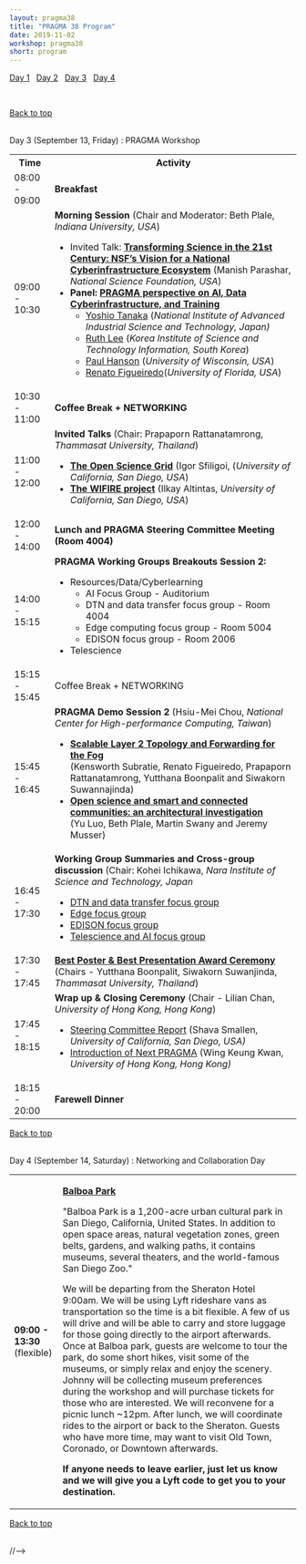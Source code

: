 ```yaml
---
layout: pragma38
title: "PRAGMA 38 Program"
date: 2019-11-02
workshop: pragma38
short: program
---
```


[Day 1](#day1)&nbsp;&nbsp; [Day 2](#day2)&nbsp;&nbsp;
[Day 3](#day3)&nbsp;&nbsp; [Day 4](#day4)

<br>
<!--
<div class="alert">
  <center>
    <b>The PRAGMA 38 workshop will be hosted at: <a href="https://www.google.com/maps/place/Qualcomm+Institute/@32.8825629,-117.2355407,19z/data=!4m5!3m4!1s0x0:0x60abc1fb2e4a4991!8m2!3d32.8824851!4d-117.2347041">QI/CalIT/Atkinson</a> Theater (VRoom)</b>
  </center>
</div>

<div class="border38" id="day1">Day 1 (September 11, Wednesday) : CyberCANOE and SAGE2 Training Workshop</div>
<table class="program38">
  <tr>
    <th>Time</th>
    <th>Activity</th>
  </tr>
  <tr>
    <td>08:30 - 09:30</td>
    <td>Breakfast + Registration</td>
  </tr>
  <tr>
    <td>9:30 - 12:00</td>
    <td><b><a href="/pragma38-sage2">CyberCANOE and SAGE2 Training Workshop</a></b> <br/>
        <b>Presented by:</b> 
        <ul>
          <li><b>Jason Haga</b> (<i>National Institute of Advanced Industrial Science and Technology, Japan</i>)</li>
          <li><b>Prapaporn Rattanatamrong</b> (<i>Thammasat University, Thailand</i>)</li>
        </ul>
    </td>
  </tr>
  <tr>
    <td>12:00 - 13:00</td>
    <td class="break">Lunch</td>
  </tr>
</table>

<div class="border38" id="day1">Day 1 (September 11, Wednesday) : PRAGMA Student Workshop</div>
<table class="program38">
  <tr>
    <th>Time</th>
    <th>Activity</th>
  </tr>
  <tr>
    <td> </td>
    <td>Chair - Wassapon Watanakeesuntorn, <i>Nara Institute of Science and Technology, Japan</i> </td>
  </tr>  
  <tr>
    <td>12:00 - 13:00</td>
    <td class="break">Lunch + Registration</td>
  </tr>
   <tr>
    <td>13:00 - 13:10</td>
    <td><a href="https://github.com/pragmagrid/pragma-meetings/raw/master/pragma38/11/student-intro.pdf"><b>Introduction</b></a> (each talk below is 15 minutes + 5 mins questions/comments)</td>
  </tr>
   <tr>
    <td>13:10 - 13:30</td>
    <td><a href="https://github.com/pragmagrid/pragma-meetings/raw/master/pragma38/11/student-talk1.pdf"><b>An Interactive Monitoring Tool for OpenFlow Networks</b></a> (Wassapon Watanakeesuntorn, <i>Nara Institute of Science and Technology, Japan</i>)</td>
   </tr><tr>
    <td>13:30 - 13:50</td>
    <td><a href="https://github.com/pragmagrid/pragma-meetings/raw/master/pragma38/11/student-talk2.pdf"><b>Integrated Application and Performance Monitoring at the IoT Edge</b></a> (Yutthana Boonpalit, Siwakorn Suwanjinda, <i>Thammasat University, Thailand</i>)</td>
    </tr><tr>
    <td>13:50 - 14:10</td>
    <td><a href="https://github.com/pragmagrid/pragma-meetings/raw/master/pragma38/11/student-talk3.pdf"><b>Investigating the Performance and Scalability of Kubernetes on Distributed Cluster of Resource-Constrained Edge Devices</b></a> (Vahid Daneshmand <i>University of Florida, USA</i>)</td>
    </tr><tr>
  <tr>
    <td>14:10 - 14:30</td>
    <td class="break"><b>Coffee Break</b></td>
  </tr>
    <td>14:30 - 14:50</td>
    <td><a href="https://github.com/pragmagrid/pragma-meetings/raw/master/pragma38/11/student-talk4.pdf"><b>Lifemapper on SAGE2</b></a> (Michael Elliott, <i>University of Florida, USA</i>)</td>
    </tr><tr>
    <td>14:50 - 15:10</td>
    <td><a href="https://github.com/pragmagrid/pragma-meetings/raw/master/pragma38/11/student-talk5.pdf"><b>Application of Deep Learning Technique to Real-time Crop Classification and Rice Lodging Identification</b></a> (Hsin-Hung Tseng <i>National Chung Hsing University, Taiwan</i>)</td>
    </tr><tr>
    <td>15:10 - 15:30</td>
    <td><a href="https://github.com/pragmagrid/pragma-meetings/raw/master/pragma38/11/student-talk6.pdf"><b>Punica Granatum Floral Pattern Vector Graphics Synthesis</b></a> (Pinyi Wu	<i>National Taipei University of Technology, Taiwan</i>)</td>
    </tr><tr>
    <td>15:30 - 15:50</td>
    <td><a href="https://github.com/pragmagrid/pragma-meetings/raw/master/pragma38/11/student-talk7.pdf"><b>5G Mobile Platform with P4-enabled Network Slicing and MEC</b></a> (YiHsuan Huang <i>National Chung Hsing University, Taiwan</i>)</td>
  </tr>  
</table>

<div class="border38" id="day1">Day 1 (September 11, Wednesday) : PRAGMA Welcome Reception</div>
<table class="program38">
  <tr>
    <td>18:00 - 20:00</td>
    <td><b>PRAGMA Welcome Reception</b> at <a href="https://www.bellavistacaffe.com/">Bella Vista Social Club & Caffe</a><br/><br/>
    <b>Note</b>: Bella Vista is <a href="https://goo.gl/maps/dQWPZPBRijy1Dxp88">~40min walk</a> from the Sheraton.  If you want to walk together, please meet in Sheraton lobby at 16:45.  This will include a short campus walking tour + SDSC machine tour.
     </td>
  </tr>
</table>

[Back to top](/pragma38-program)

<br>

<div class="border38" id="day2">Day 2 (September 12, Thursday) : PRAGMA Workshop</div>

<table class="program38">
  <tr>
    <th>Time</th>
    <th>Activity</th>
  </tr>
  <tr>
    <td>08:00 - 09:00</td>
    <td><b>Breakfast + Registration</b></td>
  </tr>
  <tr>
    <td>09:00 - 10:10</td>
    <td><b>Opening Ceremony</b> (Chair - Shava Smallen, <i>University of California, San Diego, USA</i>)<br>
      <ul>        
        <li><b>Welcome by Larry Smarr</b>, <i>University of California, San Diego, USA</i></li>
        <li><a href="https://github.com/pragmagrid/pragma-meetings/raw/master/pragma38/12/opening-ceremony.pdf"><b>Speech by Peter Arzberger</b></a>, <i>PRAGMA Founder</i></li>
        <li><a href="https://github.com/pragmagrid/pragma-meetings/raw/master/pragma38/12/pragma38-updates.pdf"><b>PRAGMA 38: Overview and Updates</b></a> (Shava Smallen, <i>PRAGMA Co-Chair</i>)</li>
        <li><b>Working Groups Update</b><br>
          <ul>
            <li><a href="https://github.com/pragmagrid/pragma-meetings/raw/master/pragma38/12/wg-resources-update.pdf">Resources/Data/Cyberlearning</a> (Hsiu-Mei Chou, <i>National Center for High-performance Computing, Taiwan</i>)</li> 
            <li><a href="https://github.com/pragmagrid/pragma-meetings/raw/master/pragma38/12/wg-tele-update.pdf">Telescience</a> (Shinji Shimojo <i>Osaka University, Japan</i>)</li> 
          </ul>
        </li>
      </ul>
    </td>
  </tr>
  <tr>
    <td>10:10 - 10:40</td>
    <td class="break"><b>Coffee Break (Group photo + Networking)</b></td>
  </tr>
  <tr>
    <td>10:40 - 12:10</td>
    <td><b>Invited Talks</b> (Chair - Fang-Pang Lin, <i>National Center for High-Performance Computing, Taiwan</i>)
      <ul>
        <li><a href="https://github.com/pragmagrid/pragma-meetings/raw/master/pragma38/12/invited-talk1-blue.pdf"><b>The Maritime Alliance, BlueTech and International Collaboration</b></a> (Michael Jones, <i>The Maritime Alliance, USA</i>)</li>
        <li><a href="https://github.com/pragmagrid/pragma-meetings/raw/master/pragma38/12/invited-talk2-prp.pdf"><b>Pacific Research Platform</b></a> (Tom Defanti, <i>University of California, San Diego, USA</i>) </li>
        <li><a href="https://github.com/pragmagrid/pragma-meetings/raw/master/pragma38/12/invited-talk3-yaml2rpm.pdf"><b>YAML2RPM - Another Attempt at Taming Scientific Software</b></a> (Philip Papadopoulos, <i>University of California, Irvine, USA</i>) </li>
      </ul>
    </td>
  </tr> 
  <tr>
    <td>12:20 - 13:20</td>
     <td class="break">Lunch</td>
  </tr>
  <tr>
    <td>13:20 - 14:40</td>
    <td><b>PRAGMA Working Groups Breakouts Session 1</b> 
      <ul>
        <li>Resources/Data/Cyberlearning
          <ul>
            <li>AI Focus Group - Auditorium</li>
            <li>DTN and data transfer focus group - Room 4004</li>
            <li>Edge computing focus group - Room 5004</li>
            <li>EDISON focus group - See Shava</li>
          </ul></li>
        <li>Telescience - Auditorium</li>
      </ul>
    </td>
  </tr>
  <tr>
    <td>14:40 - 15:00</td>
    <td class="break">Coffee Break  + NETWORKING </td>
  </tr>
  <tr>
    <td>15:00 - 16:00</td>
    <td><b>PRAGMA Demo Session 1</b> (Chair: Sri C. Haryanti, <i>Universitas YARSI, Indonesia</i>) 
      <ul>
        <li><a href="https://github.com/pragmagrid/pragma-meetings/raw/master/pragma38/12/demo-1-1-ai.pdf"><b>Japan-Taiwan Data AI Module Platform for Analyzing Remote Sensing data, Part 3</b></a> <br/>(Hidemoto Nakada, Ryosuke Nakamura, Kyoung-Sook Kim, Jason Haga, Yusuke Tanimura, Ryosei Takano, Yoshio Tanaka, Hsiu-Mei Chou, Hsi-En Yu, Yu-Chin Tsai, Jimmy Chung, Weicheng Huang and Bo Chen) </li> 
        <li><b><a href="https://github.com/pragmagrid/pragma-meetings/raw/master/pragma38/12/demo-1-2-lifemapper.pdf">Lifemapper on SAGE2</a></b> <br/>(Michael Elliott and Jose Fortes)</li>
        <li><b><a href="https://github.com/pragmagrid/pragma-meetings/raw/master/pragma38/12/demo-1-3-failover.pdf">Near Real-time Failover Model for Continuous Inter-Domain Communication</a></b> <br/>(Juan Sebastian Aguirre, Yoshiyuki Kido, Susumu Date, Shinji Shimojo, Kohei Ichikawa and Atsuko Takefusa)</li>
      </ul>      
    </td>
  </tr>  
  <tr>
    <td>16:00 - 16:25</td>
    <td><a href="https://github.com/pragmagrid/pragma-meetings/raw/master/pragma38/12/lightning-talks.pdf"><b>PRAGMA Lightning Talks</b></a> (Chair - Michael Elliott, <i>University of Florida, USA</i>)</td>
  </tr>
    <tr>
    <td>16:25 - 18:00</td>
    <td><b>PRAGMA Poster Session + Hors d'oeuvres</b> (Chair: Wassapon Watanakeesuntorn, <i>Nara Institute of Science and Technology, Japan</i>)<br>
         Click <a href="/pragma38-program-posters">here</a> for the
         list of posters.
         <!--See available posters in this <a href="https://github.com/pragmagrid/pragma-meetings/tree/master/pragma38/posters">repository</a>-->
	</td>  
  </tr>
</table>

[Back to top](/pragma38-program)

<br>

<div class="border38" id="day3">Day 3 (September 13, Friday) : PRAGMA Workshop</div>

<table class="program38">
  <tr>
    <th>Time</th>
    <th>Activity</th>
  </tr>
  <tr>
    <td>08:00 - 09:00</td>
    <td><b>Breakfast</b></td>
  </tr>
  <tr>
    <td>09:00 - 10:30</td>
    <td><b>Morning Session</b> (Chair and Moderator: Beth Plale, <i>Indiana University, USA</i>)
      <ul>
        <li>Invited Talk: <a href="https://github.com/pragmagrid/pragma-meetings/raw/master/pragma38/13/invited-talk1-nsf.pdf"><b>Transforming Science in the 21st Century: NSF’s Vision for a National Cyberinfrastructure Ecosystem</b></a> (Manish Parashar, <i>National Science Foundation, USA</i>)</li> 
       <li><b>Panel: <a href="https://github.com/pragmagrid/pragma-meetings/raw/master/pragma38/13/panel-questions.pdf">PRAGMA perspective on AI, Data Cyberinfrastructure, and Training</a></b>
      <ul>
        <li><a href="https://github.com/pragmagrid/pragma-meetings/raw/master/pragma38/13/panel-response-1.pdf">Yoshio Tanaka</a> (<i>National Institute of Advanced Industrial Science
        and Technology, Japan)</i></li>
        <li><a href="https://github.com/pragmagrid/pragma-meetings/raw/master/pragma38/13/panel-response-2.pdf">Ruth Lee</a> (<i>Korea Institute of Science and Technology Information, South Korea</i>)</li>
        <li><a href="https://github.com/pragmagrid/pragma-meetings/raw/master/pragma38/13/panel-response-3.pdf">Paul Hanson</a> (<i>University of Wisconsin, USA</i>)</li>
        <li><a href="https://github.com/pragmagrid/pragma-meetings/raw/master/pragma38/13/panel-response-4.pdf">Renato Figueiredo</a>(<i>University of Florida, USA</i>)</li>
      </ul></li>
      </ul>
    </td>
  </tr>
  <tr>
    <td>10:30 - 11:00</td>
    <td class="break"><b>Coffee Break + NETWORKING</b></td>
  </tr>
  <tr>
    <td>11:00 - 12:00</td>
    <td><b>Invited Talks</b> (Chair: Prapaporn Rattanatamrong, <i>Thammasat University, Thailand</i>)<br>
      <ul>
        <li><a href="https://github.com/pragmagrid/pragma-meetings/raw/master/pragma38/13/invited-talk2-osg.pdf"><b>The Open Science Grid</b></a> (Igor Sfiligoi, (<i>University of California, San Diego, USA</i>) </li> 
	<li><a href="https://github.com/pragmagrid/pragma-meetings/raw/master/pragma38/13/invited-talk3-wifire.pdf"><b>The WIFIRE project</b></a> (Ilkay Altintas, <i>University of California, San Diego, USA</i>) </li> 
      </ul>      
    </td>
  </tr>
  <tr>
    <td>12:00 - 14:00</td>
    <td><b>Lunch and PRAGMA Steering Committee Meeting (Room 4004)</b></td>
  </tr>
  <tr>
    <td>14:00 - 15:15</td>
    <td><b>PRAGMA Working Groups Breakouts Session 2: </b> <br>
      <ul>
        <li>Resources/Data/Cyberlearning
          <ul>
            <li>AI Focus Group - Auditorium</li>
            <li>DTN and data transfer focus group - Room 4004</li>
            <li>Edge computing focus group - Room 5004</li>
            <li>EDISON focus group - Room 2006</li>
          </ul></li>
        <li>Telescience</li>
      </ul>
    </td>
  </tr>
  <tr>
    <td>15:15 - 15:45</td>
    <td class="break">Coffee Break  + NETWORKING</td>
  </tr>
  <tr>
    <td>15:45 - 16:45</td>
    <td><b>PRAGMA Demo Session 2</b> (Hsiu-Mei Chou, <i>National Center for High-performance Computing, Taiwan</i>) 
      <ul>
        <li><a href="https://github.com/pragmagrid/pragma-meetings/raw/master/pragma38/13/demo-2-1-fog.pdf"><b>Scalable Layer 2 Topology and Forwarding for the Fog</b></a> <br/>(Kensworth Subratie, Renato Figueiredo, Prapaporn Rattanatamrong, Yutthana Boonpalit and Siwakorn Suwannajinda) </li> 
        <li><b><a href="https://github.com/pragmagrid/pragma-meetings/raw/master/pragma38/13/demo-2-2-open.pdf">Open science and smart and connected communities: an architectural investigation</a></b> <br/> (Yu Luo, Beth Plale, Martin Swany and Jeremy Musser)</li>
      </ul>      
    </td>
  </tr> 
  <tr>
    <td>16:45 - 17:30</td>
    <td><b>Working Group Summaries and Cross-group discussion</b> (Chair: Kohei
    Ichikawa, <i>Nara Institute of Science and Technology, Japan</i><br>
      <ul>
        <li><a href="https://github.com/pragmagrid/pragma-meetings/raw/master/pragma38/13/wg-resources-data.pdf">DTN and data transfer focus group</a></li>
        <li><a href="https://github.com/pragmagrid/pragma-meetings/raw/master/pragma38/13/wg-resources-edge.pdf">Edge focus group</a></li>
        <li><a href="https://github.com/pragmagrid/pragma-meetings/raw/master/pragma38/13/wg-resources-edison.pdf">EDISON focus group</a></li>
        <li><a href="https://github.com/pragmagrid/pragma-meetings/raw/master/pragma38/13/wg-telescience-ai.pdf">Telescience and AI focus group</a></li>
      </ul>
    </td>
  </tr> 
  <tr>
    <td>17:30 - 17:45</td>
    <td><a href="https://github.com/pragmagrid/pragma-meetings/raw/master/pragma38/13/student-awards.pdf"><b>Best Poster & Best Presentation Award Ceremony</b></a> (Chairs - Yutthana Boonpalit, Siwakorn Suwanjinda, <i>Thammasat University, Thailand</i>)</td>
  </tr>
  <tr>
    <td>17:45 - 18:15</td>
    <td><b>Wrap up & Closing Ceremony</b> (Chair - Lilian Chan, <i>University of Hong Kong, Hong Kong</i>)<br>
      <ul>
        <li><a href="https://github.com/pragmagrid/pragma-meetings/raw/master/pragma38/13/sc-meeting.pdf">Steering Committee Report</a> (Shava Smallen, <i>University of California, San Diego, USA)</i><!--</a>--> </li> 
        <li><a href="https://github.com/pragmagrid/pragma-meetings/raw/master/pragma38/13/intro_to_pragma38.pdf">Introduction of Next PRAGMA</a> (Wing Keung Kwan, <i>University of Hong Kong, Hong Kong)</i><!--</a>--> </li>
      </ul>
    </td>
  </tr>
  <tr>
    <td>18:15 - 20:00</td>
    <td class="break"><b>Farewell Dinner</b></td>
  </tr>
</table>

[Back to top](/pragma38-program)

<br>

<div class="border38" id="day4">Day 4 (September 14, Saturday) : Networking and Collaboration Day  </div>

<table class="program38">
<tr><td>
<b>09:00 - 13:30</b>
<br>(flexible)
</td><td>
<p><b><a href="https://www.balboapark.org/">Balboa Park</a></b> </p>

<p>"Balboa Park is a 1,200-acre urban cultural park in San Diego, California,
United States. In addition to open space areas, natural vegetation zones,
green belts, gardens, and walking paths, it contains museums, several
theaters, and the world-famous San Diego Zoo."</p>

<p>We will be departing from the Sheraton Hotel 9:00am.  We will
be using Lyft rideshare vans as transportation so the time is a bit flexible.
A few of us will drive and will be able to carry and store luggage for those going
directly to the airport afterwards. Once at Balboa park, guests are welcome to tour the
park, do some short hikes, visit some of the museums, or simply relax and
enjoy the scenery. Johnny will be collecting museum preferences during the
workshop and will purchase tickets for those who are interested.  We will
reconvene for a picnic lunch ~12pm.  After lunch, we will coordinate rides to
the airport or back to the Sheraton.  Guests who have more time, may want to
visit Old Town, Coronado, or Downtown afterwards.  </p>

<p><b>If anyone needs to leave earlier, just let us know and we will give you a Lyft code to get you to
your destination.</b></p>

</td></tr>
</table>


[Back to top](/pragma38-program)

<br>
//-->

